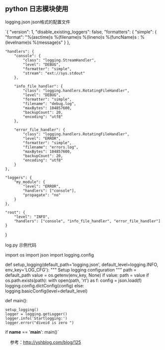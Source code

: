 ## python 日志模块使用

logging.json  json格式的配置文件

`{
    "version": 1,
    "disable_existing_loggers": false,
    "formatters": {
        "simple": {
            "format": "%(asctime)s  %(filename)s  %(lineno)s %(funcName)s  : %(levelname)s  %(message)s"
        }
    },

    "handlers": {
        "console": {
            "class": "logging.StreamHandler",
            "level": "DEBUG",
            "formatter": "simple",
            "stream": "ext://sys.stdout"
        },

        "info_file_handler": {
            "class": "logging.handlers.RotatingFileHandler",
            "level": "DEBUG",
            "formatter": "simple",
            "filename": "debug.log",
            "maxBytes": 104857600,
            "backupCount": 20,
            "encoding": "utf8"
        },

        "error_file_handler": {
            "class": "logging.handlers.RotatingFileHandler",
            "level": "ERROR",
            "formatter": "simple",
            "filename": "errors.log",
            "maxBytes": 104857600,
            "backupCount": 20,
            "encoding": "utf8"
        }
    },

    "loggers": {
        "my_module": {
            "level": "ERROR",
            "handlers": ["console"],
            "propagate": "no"
        }
    },

    "root": {
        "level": "INFO",
        "handlers": ["console", "info_file_handler", "error_file_handler"]
    }
} 


log.py 示例代码



import os
import json
import logging.config


def setup_logging(default_path='logging.json',
                  default_level=logging.INFO,
                  env_key='LOG_CFG'):
    """ Setup logging configuration """
    path = default_path
    value = os.getenv(env_key, None)
    if value:
        path = value
    if os.path.exists(path):
        with open(path, 'rt') as f:
            config = json.load(f)
        logging.config.dictConfig(config)
    else:
        logging.basicConfig(level=default_level)



def main():

    setup_logging()
    logger = logging.getLogger()
    logger.info('Startlogging:')
    logger.error("diveid is zero ")

if __name__ == '__main__':
    main()`
    
    
参考：http://yshblog.com/blog/125
